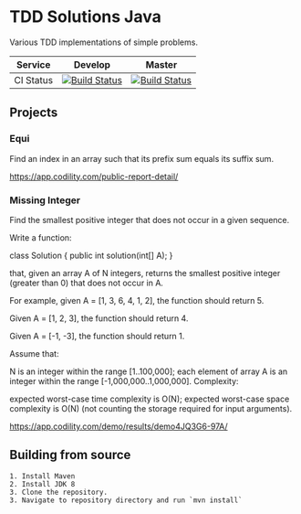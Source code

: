 # TDD Solutions Java

Various TDD implementations of simple problems.

| Service   | Develop | Master |
|-----------|---------|--------|
| CI Status | [![Build Status](https://travis-ci.org/rjdavis3/tdd-solutions-java.svg?branch=develop)](https://travis-ci.org/rjdavis3/tdd-solutions-java) | [![Build Status](https://travis-ci.org/rjdavis3/tdd-solutions-java.svg?branch=master)](https://travis-ci.org/rjdavis3/tdd-solutions-java) |

## Projects

### Equi
Find an index in an array such that its prefix sum equals its suffix sum.

https://app.codility.com/public-report-detail/

### Missing Integer
Find the smallest positive integer that does not occur in a given sequence.

Write a function:

class Solution { public int solution(int[] A); }

that, given an array A of N integers, returns the smallest positive integer (greater than 0) that does not occur in A.

For example, given A = [1, 3, 6, 4, 1, 2], the function should return 5.

Given A = [1, 2, 3], the function should return 4.

Given A = [-1, -3], the function should return 1.

Assume that:

N is an integer within the range [1..100,000];
each element of array A is an integer within the range [-1,000,000..1,000,000].
Complexity:

expected worst-case time complexity is O(N);
expected worst-case space complexity is O(N) (not counting the storage required for input arguments).

https://app.codility.com/demo/results/demo4JQ3G6-97A/

## Building from source

	1. Install Maven
	2. Install JDK 8
	3. Clone the repository.
	3. Navigate to repository directory and run `mvn install`

